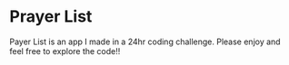 # Prayer List
Payer List is an app I made in a 24hr coding challenge. Please enjoy and feel free to explore the code!!
